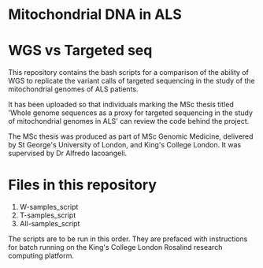 # Mitochondrial DNA in ALS 
# WGS vs Targeted seq

This repository contains the bash scripts for a comparison of the ability of WGS to replicate the variant calls of targeted sequencing in the study of the mitochondrial genomes of ALS patients.

It has been uploaded so that individuals marking the MSc thesis titled 'Whole genome sequences as a proxy for targeted 
sequencing in the study of mitochondrial genomes in ALS' can review the code behind the project. 

The MSc thesis was produced as part of MSc Genomic Medicine, delivered by St George's University of London, and King's College London. It was supervised by Dr Alfredo Iacoangeli. 

# Files in this repository

1. W-samples_script
2. T-samples_script
3. All-samples_script

The scripts are to be run in this order. They are prefaced with instructions for batch running on the King's College London Rosalind research computing platform. 
